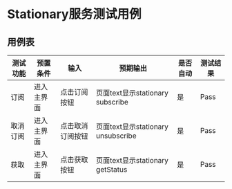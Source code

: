 # Stationary服务测试用例

## 用例表

| 测试功能                 | 预置条件     | 输入                 | 预期输出                 | 是否自动 | 测试结果 |
| ------------------------ | ------------ | -------------------- | ------------------------ | -------- | -------- |
| 订阅 | 进入主界面 | 点击订阅按钮 | 页面text显示stationary subscribe | 是 | Pass |
| 取消订阅 | 进入主界面 | 点击取消订阅按钮 | 页面text显示stationary unsubscribe | 是 | Pass |
| 获取 | 进入主界面 | 点击获取按钮 | 页面text显示stationary getStatus | 是 | Pass |
